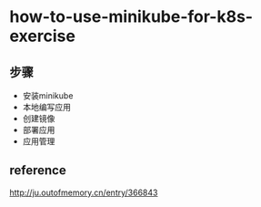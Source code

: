 # how-to-use-minikube-for-k8s-exercise

## 步骤
- 安装minikube
- 本地编写应用
- 创建镜像
- 部署应用
- 应用管理

## reference
http://ju.outofmemory.cn/entry/366843  
